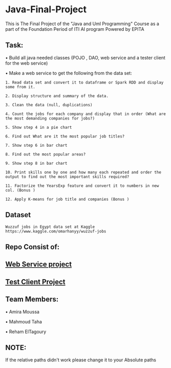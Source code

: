 # Java-Final-Project
This is The Final Project of the "Java and Uml Programming" Course as a part of the Foundation Period of ITI AI program Powered by EPITA

## Task: 
• Build all java needed classes (POJO , DAO, web service and a tester client for the web service)

• Make a web service to get the following from the data set:

    1. Read data set and convert it to dataframe or Spark RDD and display some from it.

    2. Display structure and summary of the data.

    3. Clean the data (null, duplications)

    4. Count the jobs for each company and display that in order (What are the most demanding companies for jobs?)

    5. Show step 4 in a pie chart 

    6. Find out What are it the most popular job titles? 

    7. Show step 6 in bar chart 

    8. Find out the most popular areas?

    9. Show step 8 in bar chart 

    10. Print skills one by one and how many each repeated and order the output to find out the most important skills required?

    11. Factorize the YearsExp feature and convert it to numbers in new col. (Bonus )

    12. Apply K-means for job title and companies (Bonus )


## Dataset
    Wuzzuf jobs in Egypt data set at Kaggle
    https://www.kaggle.com/omarhanyy/wuzzuf-jobs
## Repo Consist of:
   ## [Web Service project](https://github.com/MahmoudMTaha/Java-Final-Project/tree/main/WebClient)
   ## [Test Client Project](https://github.com/MahmoudMTaha/Java-Final-Project/tree/main/wuzzufWS)
    
## Team Members:

• Amira Moussa

• Mahmoud Taha

• Reham ElTagoury

## NOTE:
   If the relative paths didn't work please change it to your Absolute paths

